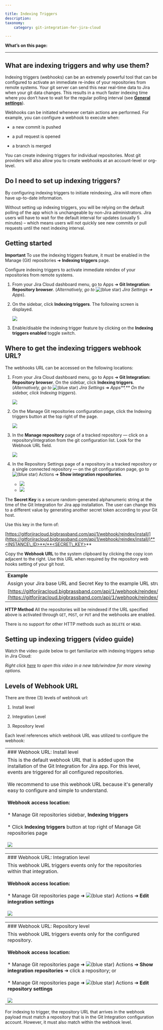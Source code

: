 ```yaml
---

title: Indexing Triggers
description:
taxonomy:
    category: git-integration-for-jira-cloud

---
```

**What’s on this page:**

* * *

## What are indexing triggers and why use them?

Indexing triggers (webhooks) can be an extremely powerful tool that can be configured to activate an immediate re-index of your repositories from remote systems. Your git server can send this near real-time data to Jira when your git data changes. This results in a much faster indexing time where you don’t have to wait for the regular polling interval (see [**General settings**](/git-integration-for-jira-cloud/General-Settings)).

Webhooks can be initiated whenever certain actions are performed. For example, you can configure a webhook to execute when:

*   a new commit is pushed

*   a pull request is opened

*   a branch is merged


You can create indexing triggers for individual repositories. Most git providers will also allow you to create webhooks at an account-level or org-level.

## Do I need to set up indexing triggers?

By configuring indexing triggers to initiate reindexing, Jira will more often have up-to-date information.

Without setting up indexing triggers, you will be relying on the default polling of the app which is unchangeable by non-Jira administrators. Jira users will have to wait for the default interval for updates (usually 5 minutes) – which means users will not quickly see new commits or pull requests until the next indexing interval.

## Getting started

**Important**
To use the indexing triggers feature, it must be enabled in the Manage (Git) repositories ➜ **Indexing triggers** page.

Configure indexing triggers to activate immediate reindex of your repositories from remote systems.

1.  From your Jira Cloud dashboard menu, go to Apps ➜ **Git Integration: Repository browser**. (_Alternatively, go to_ ![(blue star)](https://bigbrassband.atlassian.net/wiki/s/-1639011364/6452/8b4898d3c114827e64ec143b4fa79bb76a6cfa5b/_/images/icons/emoticons/star_blue.png) _Jira Settings ➜ Apps_).

2.  On the sidebar, click **Indexing triggers**. The following screen is displayed.

    ![](https://bigbrassband.atlassian.net/wiki/download/attachments/171475219/gitcloud-new-webhooks-settings-page(c).png?version=1&modificationDate=1617197700707&cacheVersion=1&api=v2)
3.  Enable/disable the indexing trigger feature by clicking on the **Indexing triggers enabled** toggle switch.


## Where to get the indexing triggers webhook URL?

The webhooks URL can be accessed on the following locations:

1.  From your Jira Cloud dashboard menu, go to Apps ➜ **Git Integration: Repository browser**. On the sidebar, click **Indexing triggers**. (_Alternatively, go to_ ![(blue star)](https://bigbrassband.atlassian.net/wiki/s/-1639011364/6452/8b4898d3c114827e64ec143b4fa79bb76a6cfa5b/_/images/icons/emoticons/star_blue.png) _Jira Settings_ ➜ _Apps**.** On the sidebar, click Indexing triggers_).

    ![](https://bigbrassband.atlassian.net/wiki/download/thumbnails/171475219/gitcloud-indexing-triggers-loc-01(c).png?version=1&modificationDate=1617197700714&cacheVersion=1&api=v2&width=646&height=301)
2.  On the Manage Git repositories configuration page, click the Indexing triggers button at the top right of the page.

    ![](https://bigbrassband.atlassian.net/wiki/download/thumbnails/171475219/gitcloud-indexing-triggers-loc-02(c).png?version=1&modificationDate=1617197700717&cacheVersion=1&api=v2&width=646&height=414)
3.  In the **Manage repository** page of a tracked repository — click on a repository/integration from the git configuration list. Look for the Webhook URL field.

    ![](https://bigbrassband.atlassian.net/wiki/download/thumbnails/171475219/git-cloud-webhook-url-repo-list-loc(c).png?version=1&modificationDate=1617197700720&cacheVersion=1&api=v2&width=646&height=206)
4.  In the Repository Settings page of a repository in a tracked repository or a single connected repository — on the git configuration page, go to ![(blue star)](https://bigbrassband.atlassian.net/wiki/s/-1639011364/6452/8b4898d3c114827e64ec143b4fa79bb76a6cfa5b/_/images/icons/emoticons/star_blue.png) Actions ➜ **Show integration repositories**.

    *   ![](https://bigbrassband.atlassian.net/wiki/download/thumbnails/171475219/git-cloud-webhook-url-repo-cfg-tracked-repos(c).png?version=1&modificationDate=1617197700722&cacheVersion=1&api=v2&width=625&height=196)
    *   ![](https://bigbrassband.atlassian.net/wiki/download/thumbnails/171475219/jira-cloud-repo-cfg-view-tracked-repo-dlg(c).png?version=1&modificationDate=1617197700725&cacheVersion=1&api=v2&width=625&height=338)

The **Secret Key** is a secure random-generated alphanumeric string at the time of the Git Integration for Jira app installation. The user can change this to a different value by generating another secret token according to your Git host.

Use this key in the form of:

[https://gitforjiracloud.bigbrassband.com/api/1/webhook/reindex/install/](https://gitforjiracloud.bigbrassband.com/api/1/webhook/reindex/install/)**<INSTANCE\_ID>**/**<SECRET\_KEY>**

Copy the **Webhook URL** to the system clipboard by clicking the copy icon adjacent to the right. Use this URL when required by the repository web hooks setting of your git host.

|     |
| --- |
| **Example** |
| Assign your Jira base URL and Secret Key to the example URL structure: |
| [https://gitforjiracloud.bigbrassband.com/api/1/webhook/reindex/install/](https://gitforjiracloud.bigbrassband.com/api/1/webhook/reindex/install/)**x5chdqpqln0j04xcgv02zy7h9**/**vfTmXtqIFyqeCYYS3WjLIn2RRz5rHSDO** |

**HTTP Method**
All the repositories will be reindexed if the URL specified above is activated through `GET`, `POST`, or `PUT` and the webhooks are enabled.

There is no support for other HTTP methods such as `DELETE` or `HEAD`. 

## Setting up indexing triggers (video guide)

Watch the video guide below to get familiarize with indexing triggers setup in Jira Cloud:

_Right click_ [_here_](https://bigbrassband.wistia.net/medias/4o796wnrdx) _to open this video in a new tab/window for more viewing options._

## Levels of Webhook URL

There are three (3) levels of webhook url:

1.  Install level

2.  Integration Level

3.  Repository level


Each level references which webhook URL was utilized to configure the webhook:

|     |
| --- |
| ### Webhook URL: Install level |
| This is the default webhook URL that is added upon the installation of the Git Integration for Jira app. For this level, events are triggered for all configured repositories.<br><br>We recommend to use this webhook URL because it's generally easy to configure and simple to understand.<br><br>**Webhook access location:**<br><br>*   Manage Git repositories sidebar, **Indexing triggers**<br>    <br>*   Click **Indexing triggers** button at top right of Manage Git repositories page<br>    <br>    ![](https://bigbrassband.atlassian.net/wiki/download/thumbnails/171475219/gitcloud-indexing-trigger-webhook-url-level-1.png?version=1&modificationDate=1617197829120&cacheVersion=1&api=v2&width=584&height=303) |

|     |
| --- |
| ### Webhook URL: Integration level |
| This webhook URL triggers events only for the repositories within that integration.<br><br>**Webhook access location:**<br><br>*   Manage Git repositories page ➜ ![(blue star)](https://bigbrassband.atlassian.net/wiki/s/-1639011364/6452/8b4898d3c114827e64ec143b4fa79bb76a6cfa5b/_/images/icons/emoticons/star_blue.png) Actions ➜ **Edit integration settings**<br>    <br>    ![](https://bigbrassband.atlassian.net/wiki/download/thumbnails/171475219/webhook-level-integration.png?version=2&modificationDate=1617197854067&cacheVersion=1&api=v2&width=646&height=301) |

|     |
| --- |
| ### Webhook URL: Repository level |
| This webhook URL triggers events only for the configured repository.<br><br>**Webhook access location:**<br><br>*   Manage Git repositories page ➜ ![(blue star)](https://bigbrassband.atlassian.net/wiki/s/-1639011364/6452/8b4898d3c114827e64ec143b4fa79bb76a6cfa5b/_/images/icons/emoticons/star_blue.png) Actions ➜ **Show integration repositories** ➜ click a repository; or<br>    <br>*   Manage Git repositories page ➜ ![(blue star)](https://bigbrassband.atlassian.net/wiki/s/-1639011364/6452/8b4898d3c114827e64ec143b4fa79bb76a6cfa5b/_/images/icons/emoticons/star_blue.png) Actions ➜ **Edit repository settings**<br>    <br>    ![](https://bigbrassband.atlassian.net/wiki/download/thumbnails/171475219/webhook-level-repository.png?version=2&modificationDate=1617197898666&cacheVersion=1&api=v2&width=646&height=599) |

For indexing to trigger, the repository URL that arrives in the webhook payload must match a repository that is in the Git Integration configuration account. However, it must also match within the webhook level.

